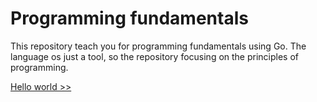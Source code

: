 # Programming fundamentals

This repository teach you for programming fundamentals using Go. The language os just a tool, so the repository focusing on the principles of programming.

[Hello world >>](hello-world.md)